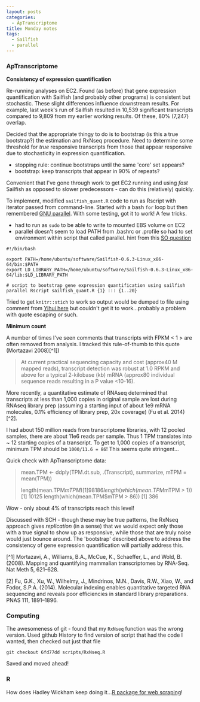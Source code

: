 ```yaml
---
layout: posts
categories: 
  - ApTranscriptome
title: Monday notes
tags: 
  - Sailfish
  - parallel
---
```


### ApTranscriptome

**Consistency of expression quantification**

Re-running analyses on EC2. Found (as before) that gene expression quantification with Sailfish (and probably other programs) is consistent but stochastic. These slight differences influence downstream results. For example, last week's run of Sailfish resulted in 10,539 significant transcripts compared to 9,809 from my earlier working results. Of these, 80% (7,247) overlap.

Decided that the appropriate thingy to do is to bootstrap (is this a true bootstrap?) the estimation and RxNseq procedure. Need to determine some threshold for *true* responsive transcripts from those that appear responsive due to stochasticity in expression quantification.

- stopping rule: continue bootstraps until the same 'core' set appears?
- bootstrap: keep transcripts that appear in 90% of repeats?

Convenient that I've gone through work to get EC2 running and using *fast* Sailfish as opposed to slower predecessors - can do this (relatively) quickly.

To implement, modified `sailfish_quant.R` code to run as Rscript with iterator passed from command-line. Started with a bash `for` loop but then remembered [GNU parallel](https://www.biostars.org/p/63816/). With some testing, got it to work! A few tricks.

- had to run as `sudo` to be able to write to mounted EBS volume on EC2
- parallel doesn't seem to load PATH from .bashrc or .profile so had to set environment within script that called parallel. hint from this [SO question](http://stackoverflow.com/questions/12100136/inheriting-environment-variables-with-gnu-parallel)

~~~
#!/bin/bash                                                                                           

export PATH=/home/ubuntu/software/Sailfish-0.6.3-Linux_x86-64/bin:$PATH
export LD_LIBRARY_PATH=/home/ubuntu/software/Sailfish-0.6.3-Linux_x86-64/lib:$LD_LIBRARY_PATH

# script to bootstrap gene expression quantification using sailfish                                   
parallel Rscript sailfish_quant.R {1} ::: {1..20}
~~~

Tried to get `knitr::stich` to work so output would be dumped to file using comment from [Yihui here](http://stackoverflow.com/questions/14167178/passing-command-line-arguments-to-r-cmd-batch) but couldn't get it to work...probably a problem with quote escaping or such.


**Minimum count**

A number of times I've seen comments that transcripts with FPKM < 1 > are often removed from analysis. I tracked this rule-of-thumb to this quote (Mortazavi 2008)[^1])

>  At current practical sequencing capacity and cost (approx40 M mapped reads), transcript detection was robust at 1.0 RPKM and above for a typical 2-kilobase (kb) mRNA (approx80 individual sequence reads resulting in a P value <10-16). 

More recently, a quantitative estimate of RNAseq determined that transcripts at less than 1,000 copies in original sample are lost during RNAseq library prep (assuming a starting input of about 1e9 mRNA molecules, 0.1% efficiency of library prep, 20x coverage) (Fu et al. 2014)[^2].

I had about 150 million reads from transcriptome libraries, with 12 pooled samples, there are about 11e6 reads per sample. Thus 1 TPM translates into ~ 12 starting copies of a transcript. To get to 1,000 copies of a transcript, minimum TPM should be `1000/11.6 = 86`! This seems quite stringent...

Quick check with ApTranscriptome data:

> mean.TPM <- ddply(TPM.dt.sub, .(Transcript), summarize, mTPM = mean(TPM))
> 
> length(mean.TPM$mTPM)
[1] 98186
> length(which(mean.TPM$mTPM > 1))
[1] 10125
> length(which(mean.TPM$mTPM > 86))
[1] 386
    
Wow - only about 4% of transcripts reach this level!

Discussed with SCH - though these may be true patterns, the RxNseq approach gives *replication* (in a sense) that we would expect only those with a true signal to show up as responsive, while those that are truly noise would just bounce around. The 'bootstrap' described above to address the consistency of gene expression quantification will partially address this. 

[^1] Mortazavi, A., Williams, B.A., McCue, K., Schaeffer, L., and Wold, B. (2008). Mapping and quantifying mammalian transcriptomes by RNA-Seq. Nat Meth 5, 621–628.

[2] Fu, G.K., Xu, W., Wilhelmy, J., Mindrinos, M.N., Davis, R.W., Xiao, W., and Fodor, S.P.A. (2014). Molecular indexing enables quantitative targeted RNA sequencing and reveals poor efficiencies in standard library preparations. PNAS 111, 1891–1896.


### Computing

The awesomeness of git - found that my `RxNseq` function was the wrong version. Used github History to find version of script that had the code I wanted, then checked out just that file

    git checkout 6fd77dd scripts/RxNseq.R

Saved and moved ahead!

### R

How does Hadley Wickham keep doing it...[R package for web scraping](https://github.com/hadley/rvest)!

